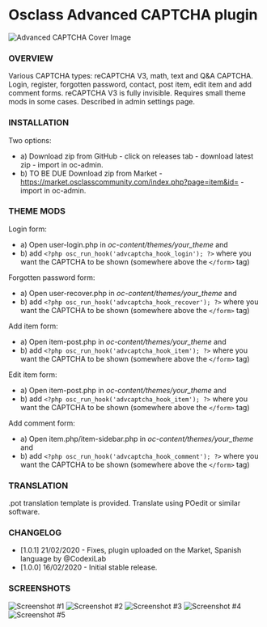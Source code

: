 # Osclass Advanced CAPTCHA plugin

![Advanced CAPTCHA Cover Image](https://raw.githubusercontent.com/webmods-croatia/oscplugin-advcaptcha/master/assets/screenshots/cover.jpg)

### OVERVIEW
Various CAPTCHA types: reCAPTCHA V3, math, text and Q&A CAPTCHA.
Login, register, forgotten password, contact, post item, edit item and add comment forms.
reCAPTCHA V3 is fully invisible.
Requires small theme mods in some cases. Described in admin settings page.

### INSTALLATION
Two options:
- a) Download zip from GitHub - click on releases tab - download latest zip - import in oc-admin.
- b) TO BE DUE Download zip from Market - https://market.osclasscommunity.com/index.php?page=item&id= - import in oc-admin.

### THEME MODS
Login form:
- a) Open user-login.php in _oc-content/themes/your_theme_ and
- b) add `<?php osc_run_hook('advcaptcha_hook_login'); ?>` where you want the CAPTCHA to be shown (somewhere above the `</form>` tag)

Forgotten password form:
- a) Open user-recover.php in _oc-content/themes/your_theme_ and
- b) add `<?php osc_run_hook('advcaptcha_hook_recover'); ?>` where you want the CAPTCHA to be shown (somewhere above the `</form>` tag)

Add item form:
- a) Open item-post.php in _oc-content/themes/your_theme_ and
- b) add `<?php osc_run_hook('advcaptcha_hook_item'); ?>` where you want the CAPTCHA to be shown (somewhere above the `</form>` tag)

Edit item form:
- a) Open item-post.php in _oc-content/themes/your_theme_ and
- b) add `<?php osc_run_hook('advcaptcha_hook_item'); ?>` where you want the CAPTCHA to be shown (somewhere above the `</form>` tag)

Add comment form:
- a) Open item.php/item-sidebar.php in _oc-content/themes/your_theme_ and
- b) add `<?php osc_run_hook('advcaptcha_hook_comment'); ?>` where you want the CAPTCHA to be shown (somewhere above the `</form>` tag)

### TRANSLATION
.pot translation template is provided. Translate using POedit or similar software.

### CHANGELOG
- [1.0.1] 21/02/2020 - Fixes, plugin uploaded on the Market, Spanish language by @CodexiLab
- [1.0.0] 16/02/2020 - Initial stable release.

### SCREENSHOTS
![Screenshot #1](https://raw.githubusercontent.com/webmods-croatia/oscplugin-advcaptcha/master/assets/screenshots/1.jpg)
![Screenshot #2](https://raw.githubusercontent.com/webmods-croatia/oscplugin-advcaptcha/master/assets/screenshots/2.jpg)
![Screenshot #3](https://raw.githubusercontent.com/webmods-croatia/oscplugin-advcaptcha/master/assets/screenshots/3.jpg)
![Screenshot #4](https://raw.githubusercontent.com/webmods-croatia/oscplugin-advcaptcha/master/assets/screenshots/4.jpg)
![Screenshot #5](https://raw.githubusercontent.com/webmods-croatia/oscplugin-advcaptcha/master/assets/screenshots/5.jpg)
